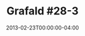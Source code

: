 ---
title: "Grafald #28-3"
type: "image"
date: 2013-02-23T00:00:00-04:00
draft: false
categories: ["Projects"]
image_path: "../img/2013/28-3.png"
alt_text: ""
is_subpage: true
---